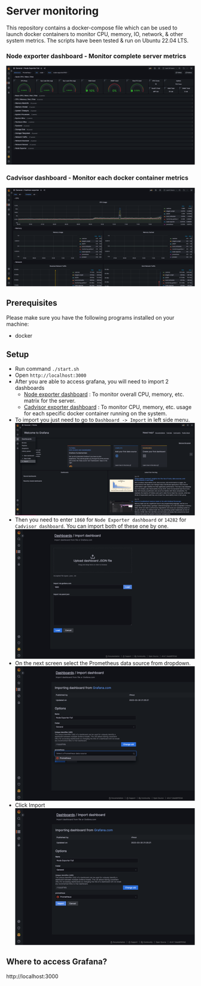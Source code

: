 # Server monitoring
This repository contains a docker-compose file which can be used to launch docker containers to monitor CPU, memory, IO, network, & other system metrics. The scripts have been tested & run on Ubuntu 22.04 LTS.

### Node exporter dashboard - Monitor complete server metrics
![Alt text](images/grafana_node-exporter.png "Node exporter dashboard")

### Cadvisor dashboard - Monitor each docker container metrics
![Alt text](images/grafana_cadvisor.png "Cadvisor exporter dashboard")

## Prerequisites
Please make sure you have the following programs installed on your machine:
- docker

## Setup
- Run command `./start.sh`
- Open `http://localhost:3000`
- After you are able to access grafana, you will need to import 2 dashboards
    - [Node exporter dashboard](https://grafana.com/grafana/dashboards/1860-node-exporter-full/) : To monitor overall CPU, memory, etc. matrix for the server.
    - [Cadvisor exporter dashboard](https://grafana.com/grafana/dashboards/14282-cadvisor-exporter/) : To monitor CPU, memory, etc. usage for each specific docker container running on the system.
- To import you just need to go to `Dashboard -> Import` in left side menu.
![Alt text](images/grafana_import-1.png "Grafana import dashboard")
- Then you need to enter `1860` for `Node Exporter dashboard` or `14282` for `Cadvisor dashboard`. You can import both of these one by one.
![Alt text](images/grafana_import-2.png "Load dashboard using id")
- On the next screen select the Prometheus data source from dropdown. 
![Alt text](images/grafana_import-3.png "Select prometheus datasource")
- Click Import
![Alt text](images/grafana_import-4.png "Import dashboard")


## Where to access Grafana?

http://localhost:3000